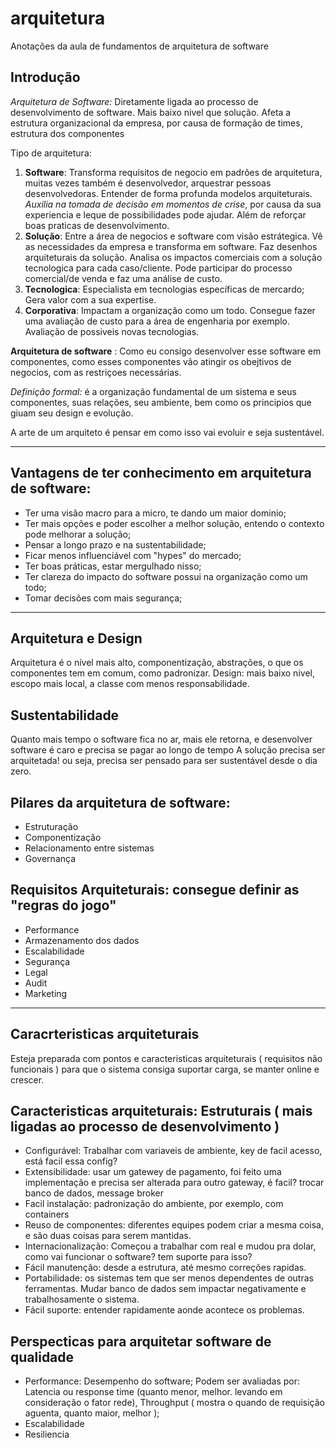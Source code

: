 # arquitetura
Anotações da aula de fundamentos de arquitetura de software

## Introdução

*Arquitetura de Software:* Diretamente ligada ao processo de desenvolvimento de software. Mais baixo nivel que solução. Afeta a estrutura organizacional da empresa, por causa de formação de times, estrutura dos componentes

Tipo de arquitetura:
1. **Software**: Transforma requisitos de negocio em padrões de arquitetura, muitas vezes também é desenvolvedor, arquestrar pessoas desenvolvedoras. Entender de forma profunda modelos arquiteturais. *Auxilia na tomada de decisão em momentos de crise*, por causa da sua experiencia e leque de possibilidades pode ajudar. Além de reforçar boas praticas de desenvolvimento. 
2. **Solução**: Entre a área de negocios e software com visão estrátegica. Vê as necessidades da empresa e transforma em software. Faz desenhos arquiteturais da solução. Analisa os impactos comerciais com a solução tecnologica para cada caso/cliente. Pode participar do processo comercial/de venda e faz uma análise de custo. 
3. **Tecnologica**: Especialista em tecnologias específicas de mercardo; Gera valor com a sua expertise.
4. **Corporativa**: Impactam a organização como um todo. Consegue fazer uma avaliação de custo para a área de engenharia por exemplo. Avaliação de possiveis novas tecnologias. 

**Arquitetura de software** : Como eu consigo desenvolver esse software em componentes, como esses componentes vão atingir os obejtivos de negocios, com as restriçoes necessárias. 

*Definição formal:* é a organização fundamental de um sistema e seus componentes, suas relações, seu ambiente, bem como os principios que giuam seu design e evolução.

A arte de um arquiteto é pensar em como isso vai evoluir e seja sustentável.

---

## Vantagens de ter conhecimento em arquitetura de software:
* Ter uma visão macro para a micro, te dando um maior dominio;
* Ter mais opções e poder escolher a melhor solução, entendo o contexto pode melhorar a solução;
* Pensar a longo prazo e na sustentabilidade;
* Ficar menos influenciável com "hypes" do mercado;
* Ter boas práticas, estar mergulhado nisso;
* Ter clareza do impacto do software possui na organização como um todo;
* Tomar decisões com mais segurança;

___

## Arquitetura e Design
Arquitetura é o nível mais alto, componentização, abstrações, o que os componentes tem em comum, como padronizar. 
Design: mais baixo nivel, escopo mais local, a classe com menos responsabilidade. 

## Sustentabilidade
Quanto mais tempo o software fica no ar, mais ele retorna, e desenvolver software é caro e precisa se pagar ao longo de tempo
A solução precisa ser arquitetada! ou seja, precisa ser pensado para ser sustentável desde o dia zero.

## Pilares da arquitetura de software:
* Estruturação
* Componentização
* Relacionamento entre sistemas
* Governança

## Requisitos Arquiteturais: consegue definir as "regras do jogo"
* Performance
* Armazenamento dos dados
* Escalabilidade
* Segurança
* Legal
* Audit
* Marketing

---

## Caracrteristicas arquiteturais
Esteja preparada com pontos e caracteristicas arquiteturais ( requisitos não funcionais ) para que o sistema consiga suportar carga, se manter online e crescer.

## Caracteristicas arquiteturais: Estruturais ( mais ligadas ao processo de desenvolvimento )
* Configurável: Trabalhar com variaveis de ambiente, key de facil acesso, está facil essa config?
* Extensibilidade: usar um gatewey de pagamento, foi feito uma implementação e precisa ser alterada para outro gateway, é facil? trocar banco de dados, message broker
* Facil instalação: padronização do ambiente, por exemplo, com containers
* Reuso de componentes: diferentes equipes podem criar a mesma coisa, e são duas coisas para serem mantidas.
* Internacionalização: Começou a trabalhar com real e mudou pra dolar, como vai funcionar o software? tem suporte para isso?
* Fácil manutenção: desde a estrutura, até mesmo correções rapidas.
* Portabilidade: os sistemas tem que ser menos dependentes de outras ferramentas. Mudar banco de dados sem impactar negativamente e trabalhosamente o sistema.
* Fácil suporte: entender rapidamente aonde acontece os problemas.
  

## Perspecticas para arquitetar software de qualidade
* Performance: Desempenho do software; Podem ser avaliadas por: Latencia ou response time (quanto menor, melhor. levando em consideração o fator rede), Throughput ( mostra o quando de requisição aguenta, quanto maior, melhor );
* Escalabilidade
* Resiliencia
  







